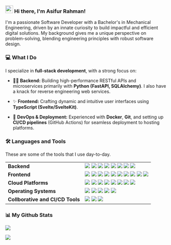 ### <img src="https://raw.githubusercontent.com/MartinHeinz/MartinHeinz/master/wave.gif" width="24px"> Hi there, I'm Asifur Rahman!

I'm a passionate Software Developer with a Bachelor's in Mechanical Engineering, driven by an innate curiosity to build impactful and efficient digital solutions. My background gives me a unique perspective on problem-solving, blending engineering principles with robust software design.

### 💻 What I Do

I specialize in **full-stack development**, with a strong focus on:

* 🕵️‍♂️ **Backend:** Building high-performance RESTful APIs and microservices primarily with **Python (FastAPI, SQLAlchemy)**. I also have a knack for reverse engineering web services.

* ✨ **Frontend:** Crafting dynamic and intuitive user interfaces using **TypeScript (Svelte/SvelteKit)**.

* 🚀 **DevOps & Deployment:** Experienced with **Docker**, **Git**, and setting up **CI/CD pipelines** (GitHub Actions) for seamless deployment to hosting platforms.

### 🛠️ Languages and Tools

These are some of the tools that I use day-to-day.

|||
|-|-|
|**Backend**|![](https://img.shields.io/badge/Python-%233776AB?style=for-the-badge&logo=python&logoSize=auto&labelColor=black) ![](https://img.shields.io/badge/Gunicorn-%23499848?style=for-the-badge&logo=gunicorn&logoSize=auto&labelColor=black) ![](https://img.shields.io/badge/SQLAlchemy-%23D71F00?style=for-the-badge&logo=sqlalchemy&logoSize=auto&labelColor=black) ![](https://img.shields.io/badge/FastAPI-%23009688?style=for-the-badge&logo=fastapi&logoSize=auto&labelColor=black) ![](https://img.shields.io/badge/Flask-%233BABC3?style=for-the-badge&logo=flask&logoSize=auto&labelColor=black) ![](https://img.shields.io/badge/PostgreSQL-%234169E1?style=for-the-badge&logo=postgresql&logoSize=auto&labelColor=black) ![](https://img.shields.io/badge/SQLite-%23003B57?style=for-the-badge&logo=sqlite&logoSize=auto&labelColor=black) ![](https://img.shields.io/badge/Docker-%232496ED?style=for-the-badge&logo=docker&logoSize=auto&labelColor=black)|
|**Frontend**|![](https://img.shields.io/badge/HTML-%23E34F26?style=for-the-badge&logo=html5&logoSize=auto&labelColor=black) ![](https://img.shields.io/badge/CSS-%23663399?style=for-the-badge&logo=css&logoSize=auto&labelColor=black) ![](https://img.shields.io/badge/Typescript-%233178C6?style=for-the-badge&logo=typescript&logoSize=auto&labelColor=black) ![](https://img.shields.io/badge/Javascript-%23F7DF1E?style=for-the-badge&logo=javascript&logoSize=auto&labelColor=black) ![](https://img.shields.io/badge/NodeJS-%235FA04E?style=for-the-badge&logo=nodedotjs&logoSize=auto&labelColor=black) ![](https://img.shields.io/badge/Svelte-%23FF3E00?style=for-the-badge&logo=svelte&logoSize=auto&labelColor=black) ![](https://img.shields.io/badge/Astro-%23BC52EE?style=for-the-badge&logo=astro&logoSize=auto&labelColor=black) ![](https://img.shields.io/badge/React-%2361DAFB?style=for-the-badge&logo=react&logoSize=auto&labelColor=black) ![](https://img.shields.io/badge/Tailwind_CSS-%2306B6D4?style=for-the-badge&logo=tailwindcss&logoSize=auto&labelColor=black) ![](https://img.shields.io/badge/Expo-%231C2024?style=for-the-badge&logo=expo&logoSize=auto&labelColor=black)|
|**Cloud Platforms**|![](https://img.shields.io/badge/Github-%23181717?style=for-the-badge&logo=github&logoSize=auto&labelColor=black) ![](https://img.shields.io/badge/Google_Cloud-%234285F4?style=for-the-badge&logo=googlecloud&logoSize=auto&labelColor=black) ![](https://img.shields.io/badge/Cloudflare-%23F38020?style=for-the-badge&logo=cloudflare&logoSize=auto&labelColor=black) ![](https://img.shields.io/badge/Vercel-%23000000?style=for-the-badge&logo=vercel&logoSize=auto&labelColor=black) ![](https://img.shields.io/badge/Netlify-%2300C7B7?style=for-the-badge&logo=netlify&logoSize=auto&labelColor=black) ![](https://img.shields.io/badge/Render-%23000000?style=for-the-badge&logo=render&logoSize=auto&labelColor=black) ![](https://img.shields.io/badge/Supabase-%233FCF8E?style=for-the-badge&logo=supabase&logoSize=auto&labelColor=black) ![](https://img.shields.io/badge/WordPress-%2321759B?style=for-the-badge&logo=wordpress&logoSize=auto&labelColor=black)|
|**Operating Systems**|![](https://img.shields.io/badge/Linux-%23FCC624?style=for-the-badge&logo=linux&logoSize=auto&labelColor=black) ![](https://img.shields.io/badge/Debain-%23A81D33?style=for-the-badge&logo=debian&logoSize=auto&labelColor=black) ![](https://img.shields.io/badge/Ubuntu-%23E95420?style=for-the-badge&logo=ubuntu&logoSize=auto&labelColor=black) ![](https://img.shields.io/badge/Fedora-%2351A2DA?style=for-the-badge&logo=fedora&logoSize=auto&labelColor=black) ![](https://img.shields.io/badge/Raspberry_Pi-%23A22846?style=for-the-badge&logo=raspberrypi&logoSize=auto&labelColor=black)|
|**Collborative and CI/CD Tools**|![](https://img.shields.io/badge/Trello-%230052CC?style=for-the-badge&logo=trello&logoSize=auto&labelColor=black) ![](https://img.shields.io/badge/Git-%23F05032?style=for-the-badge&logo=git&logoSize=auto&labelColor=black) ![](https://img.shields.io/badge/Github_Actions-%232088FF?style=for-the-badge&logo=githubactions&logoSize=auto&labelColor=black)|

### 📊 My Github Stats

[![](https://nirzak-streak-stats.vercel.app?user=rahcodes&theme=vue-dark&hide_border=true)](https://git.io/streak-stats)

![](https://github-readme-stats.vercel.app/api/top-langs/?username=rahcodes&theme=vue-dark&show_icons=true&hide_border=true&layout=compact)
